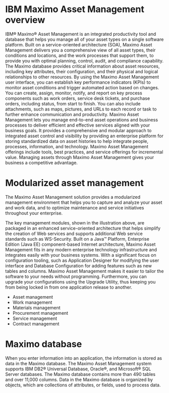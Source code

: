 # IBM Maximo Asset Management overview

IBM® Maximo® Asset Management is an integrated productivity tool and
database that helps you manage all of your asset types on a single software
platform. Built on a service-oriented architecture (SOA), Maximo Asset
Management delivers you a comprehensive view of all asset types, their
conditions and locations, and the work processes that support them, to provide
you with optimal planning, control, audit, and compliance capability.
The Maximo database provides critical information about asset resources,
including key attributes, their configuration, and their physical and logical
relationships to other resources.
By using the Maximo Asset Management user interface, you can establish key
performance indicators (KPIs) to monitor asset conditions and trigger automated
action based on changes. You can create, assign, monitor, notify, and report on key
process components such as work orders, service desk tickets, and purchase
orders, including status, from start to finish. You can also include attachments,
such as maps, pictures, and URLs to each record or task to further enhance
communication and productivity.
Maximo Asset Management lets you manage end-to-end asset operations and
business processes to deliver efficient and effective services aligned with your
business goals. It provides a comprehensive and modular approach to integrated
asset control and visibility by providing an enterprise platform for storing
standardized data on asset histories to help integrate people, processes,
information, and technology. Maximo Asset Management offerings include tools,
best practices, and service offerings for incremental value. Managing assets
through Maximo Asset Management gives your business a competitive
advantage.

# Modularized asset management
The Maximo Asset Management solution provides a modularized management
environment that helps you to capture and analyze your asset and work data, and
to optimize maintenance and service initiatives throughout your enterprise.

The key management modules, shown in the illustration above, are packaged in
an enhanced service-oriented architecture that helps simplify the creation of Web
services and supports additional Web service standards such as WS-Security.
Built on a Java™ Platform, Enterprise Edition (Java EE) component-based
Internet architecture, Maximo Asset Management fits in any modern enterprise
technology infrastructure and integrates easily with your business systems. With
a significant focus on configuration tooling, such as Application Designer for
modifying the user interface and Database Configuration for adding features
such as new tables and columns. Maximo Asset Management makes it easier to
tailor the software to your needs without programming. Furthermore, you can
upgrade your configurations using the Upgrade Utility, thus keeping you from
being locked in from one application release to another.

* Asset management
* Work management
* Materials management
* Procurement management
* Service management
* Contract management

# Maximo database
When you enter information into an application, the information is stored as data
in the Maximo database.
The Maximo Asset Management system supports IBM DB2® Universal Database,
Oracle®, and Microsoft® SQL Server databases. The Maximo database contains
more than 490 tables and over 11,000 columns.
Data in the Maximo database is organized by objects, which are collections of
attributes, or fields, used to process data.